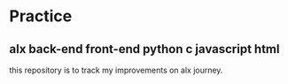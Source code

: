 # Practice
## alx back-end front-end python c javascript html

this repository is to track my improvements on alx journey. 

